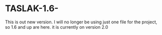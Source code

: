 # TASLAK-1.6-
This is out new version. I will no longer be using just one file for the project, so 1.6 and up are here.
it is currently on version 2.0
